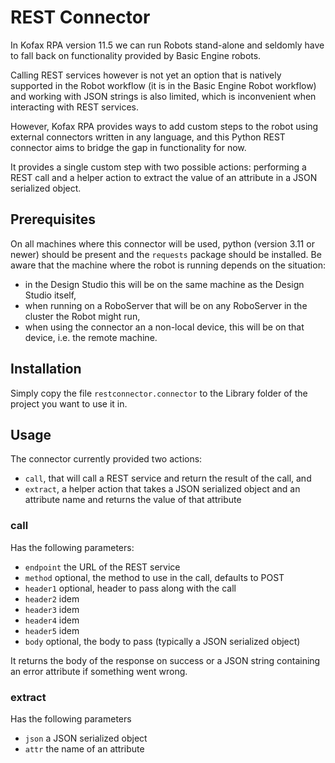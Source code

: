 # REST Connector

In Kofax RPA version 11.5 we can run Robots stand-alone and seldomly have to fall back on functionality provided by Basic Engine robots.

Calling REST services however is not yet an option that is natively supported in the Robot workflow (it is in the Basic Engine Robot workflow) and working with JSON strings is also limited, which is inconvenient when interacting with REST services.

However, Kofax RPA provides ways to add custom steps to the robot using external connectors written in any language, and this Python REST connector aims to bridge the gap in functionality for now.

It provides a single custom step with two possible actions: performing a REST call and a helper action to extract the value of an attribute in a JSON serialized object.

## Prerequisites

On all machines where this connector will be used, python (version 3.11 or newer) should be present and the `requests` package should be installed. Be aware that the machine where the robot is running depends on the situation:

- in the Design Studio this will be on the same machine as the Design Studio itself,
- when running on a RoboServer that will be on any RoboServer in the cluster the Robot might run,
- when using the connector an a non-local device, this will be on that device, i.e. the remote machine.

## Installation

Simply copy the file `restconnector.connector` to the Library folder of the project you want to use it in.

## Usage

The connector currently provided two actions:

- `call`, that will call a REST service and return the result of the call, and
- `extract`, a helper action that takes a JSON serialized object and an attribute name and returns the value of that attribute
  
### call

Has the following parameters:

- `endpoint`  the URL of the REST service
- `method`    optional, the method to use in the call, defaults to POST
- `header1`   optional, header to pass along with the call
- `header2`   idem
- `header3`   idem
- `header4`   idem
- `header5`   idem
- `body`      optional, the body to pass (typically a JSON serialized object)

It returns the body of the response on success or a JSON string containing an error attribute if something went wrong.

### extract

Has the following parameters

- `json`      a JSON serialized object
- `attr`      the name of an attribute

